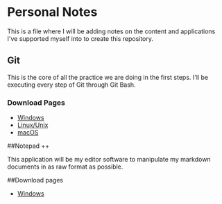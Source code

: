 # Personal Notes

This is a file where I will be adding notes on the content and applications I've supported myself into to create this repository.

## Git

This is the core of all the practice we are doing in the first steps. I'll be executing every step of Git through Git Bash.

### Download Pages

- [Windows](https://git-scm.com/download/win)
- [Linux/Unix](https://git-scm.com/download/linux)
- [macOS](https://git-scm.com/download/mac)

##Notepad ++

This application will be my editor software to manipulate my markdown documents in as raw format as possible.

##Download pages

- [Windows](https://github.com/notepad-plus-plus/notepad-plus-plus/releases/download/v8.3.2/npp.8.3.2.Installer.x64.exe)
